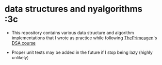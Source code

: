 # data structures and nyalgorithms :3c  

- This repository contains various data structure and algorithm implementations that I wrote as practice while following [ThePrimeagen](https://www.youtube.com/@ThePrimeagen)'s [DSA course](https://frontendmasters.com/courses/algorithms/)  

- Proper unit tests may be added in the future if I stop being lazy (highly unlikely)
